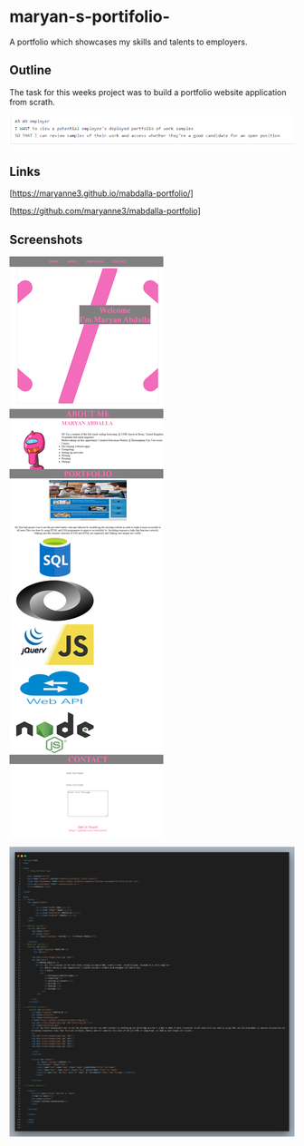# maryan-s-portifolio-
A portfolio which showcases my skills and talents to employers. 

## Outline  
The task for this weeks project was to build a portfolio website application from scrath. 

![](assets/images/user%20story.png)

## Links
[https://maryanne3.github.io/mabdalla-portfolio/]

[https://github.com/maryanne3/mabdalla-portfolio]

## Screenshots 

![](assets/images/127.0.0.1_5500_index.html%20(1).png)

![](assets/images/HTML%20snapshot.png)
